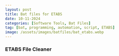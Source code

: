 ```yaml
---
layout: post
title: Bat files for ETABS
date: 10-11-2024
categories: [Software Tools, Bat Files]
tag: [bat, programming, automation, script, ETABS]
image: /assets/images/batfiles/bat_etabs.webp
---
```


### ETABS File Cleaner
```bat

```